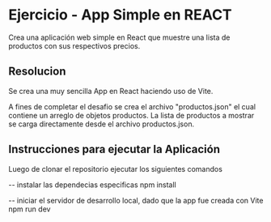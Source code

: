 # Ejercicio - App Simple en REACT
Crea una aplicación web simple en React que muestre una lista de productos con sus respectivos precios.

## Resolucion
Se crea una muy sencilla App en React haciendo uso de Vite.

A fines de completar el desafio se crea el archivo "productos.json" el cual contiene un arreglo de objetos productos. La lista de productos a mostrar se carga directamente desde el archivo productos.json.

## Instrucciones para ejecutar la Aplicación
Luego de clonar el repositorio ejecutar los siguientes comandos

-- instalar las dependecias especificas
npm install

-- iniciar el servidor de desarrollo local, dado que la app fue creada con Vite 
npm run dev 